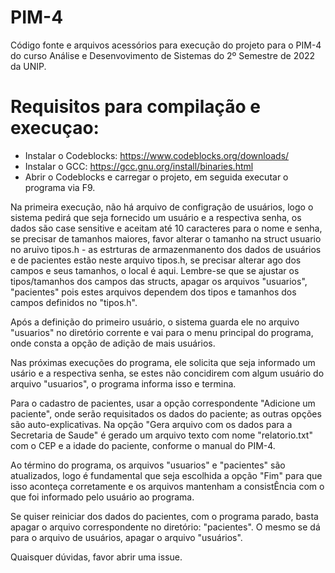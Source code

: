# PIM-4

Código fonte e arquivos acessórios para execução do projeto para o PIM-4 do curso Análise e Desenvovimento de Sistemas do 2º Semestre de 2022 da UNIP.

# Requisitos para compilação e execuçao:
- Instalar o Codeblocks: https://www.codeblocks.org/downloads/
- Instalar o GCC: https://gcc.gnu.org/install/binaries.html
- Abrir o Codeblocks e carregar o projeto, em seguida executar o programa via F9.

Na primeira execução, não há arquivo de configração de usuários, logo o sistema pedirá que seja fornecido um usuário e a respectiva senha, os dados são case sensitive e aceitam até 10 caracteres para o nome e senha, se precisar de tamanhos maiores, favor alterar o tamanho na struct usuario no aruivo tipos.h - as estrturas de armazenmanento dos dados de usuários e de pacientes estão neste arquivo tipos.h, se precisar alterar ago dos campos e seus tamanhos, o local é aqui. Lembre-se que se ajustar os tipos/tamanhos dos campos das structs, apagar os arquivos "usuarios", "pacientes" pois estes arquivos dependem dos tipos e tamanhos dos campos definidos no "tipos.h".

Após a definição do primeiro usuário, o sistema guarda ele no arquivo "usuarios" no diretório corrente e vai para o menu principal do programa, onde consta a opção de adição de mais usuários.

Nas próximas execuções do programa, ele solicita que seja informado um usário e a respectiva senha, se estes não concidirem com algum usuário do arquivo "usuarios", o programa informa isso e termina. 

Para o cadastro de pacientes, usar a opção correspondente "Adicione um paciente", onde serão requisitados os dados do paciente; as outras opções são auto-explicativas. Na opção "Gera arquivo com os dados para a Secretaria de Saude" é gerado um arquivo texto com nome "relatorio.txt" com o CEP e a idade do paciente, conforme o manual do PIM-4.

Ao término do programa, os arquivos "usuarios" e "pacientes" são atualizados, logo é fundamental que seja escolhida a opção "Fim" para que isso aconteça corretamente e os arquivos mantenham a consistÊncia com o que foi informado pelo usuário ao programa.

Se quiser reiniciar dos dados do pacientes, com o programa parado, basta apagar o arquivo correspondente no diretório: "pacientes". O mesmo se dá para o arquivo de usuários, apagar o arquivo "usuários".

Quaisquer dúvidas, favor abrir uma issue.
